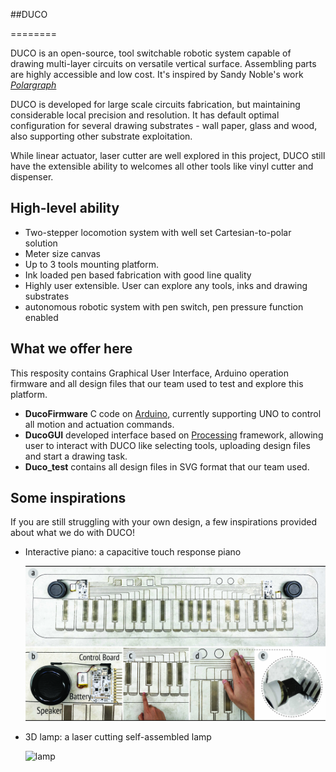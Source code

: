 ##DUCO

========

DUCO is an open-source, tool switchable robotic system capable of drawing multi-layer circuits on versatile vertical surface. Assembling parts are highly accessible and low cost. It's inspired by Sandy Noble's work [*Polargraph*](https://github.com/euphy/polargraph)

DUCO is developed for large scale circuits fabrication, but maintaining considerable local precision and resolution. It has default optimal configuration for several drawing substrates - wall paper, glass and wood, also supporting other substrate exploitation.

While linear actuator, laser cutter are well explored in this project, DUCO still have the extensible ability to welcomes all other tools like vinyl cutter and dispenser.

## High-level ability

* Two-stepper locomotion system with well set Cartesian-to-polar solution
* Meter size canvas
* Up to 3 tools mounting platform.
* Ink loaded pen based fabrication with good line quality
* Highly user extensible. User can explore any tools, inks and drawing substrates
* autonomous robotic system with pen switch, pen pressure function enabled

## What we offer here

This resposity contains Graphical User Interface, Arduino operation firmware and all design files that our team used to test and explore this platform.

* **DucoFirmware** C code on [Arduino](https://www.arduino.cc/), currently supporting UNO to control all motion and actuation commands. 
* **DucoGUI** developed interface based on [Processing](https://processing.org/) framework, allowing user to interact with DUCO like selecting tools, uploading design files and start a drawing task.
* **Duco_test** contains all design files in SVG format that our team used.

## Some inspirations

If you are still struggling with your own design, a few inspirations provided about what we do with DUCO!

* Interactive piano: a capacitive touch response piano

  ![piano](\whatwedo\piano.jpg)

* 3D lamp: a laser cutting self-assembled lamp

  ![lamp](\whatwedo\lamp.png)

  







